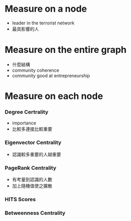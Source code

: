 # Measure on a node
- leader in the terrorist network
- 最具影響的人

# Measure on the entire graph
- 什麼結構
- community coherence
- community good at entrepreneurship

# Measure on each node
### Degree Certrality
- importance
- 比較多連接比較重要

### Eigenvector Centrality
- 認識較多重要的人越重要

### PageRank Centrality
- 有考量到認識的人數
- 加上隨機值使之擴散

### HITS Scores
### Betweenness Centrality

